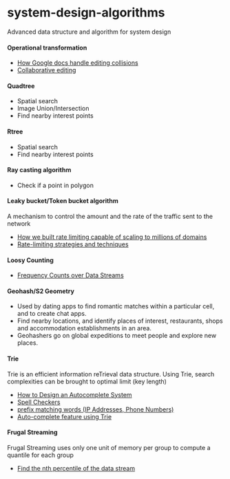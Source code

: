 # system-design-algorithms
Advanced data structure and algorithm for system design

#### Operational transformation
- [How Google docs handle editing collisions](https://stackoverflow.com/a/36366174)
- [Collaborative editing](https://www3.ntu.edu.sg/home/czsun/projects/otfaq/#_Toc321146127)

#### Quadtree
- Spatial search
- Image Union/Intersection
- Find nearby interest points

#### Rtree
- Spatial search
- Find nearby interest points

#### Ray casting algorithm
- Check if a point in polygon

####  Leaky bucket/Token bucket algorithm
A mechanism to control the amount and the rate of the traffic sent to the network

- [How we built rate limiting capable of scaling to millions of domains](https://blog.cloudflare.com/counting-things-a-lot-of-different-things/)
- [Rate-limiting strategies and techniques](https://cloud.google.com/solutions/rate-limiting-strategies-techniques)

#### Loosy Counting
- [Frequency Counts over Data Streams](https://www.cse.ust.hk/vldb2002/VLDB2002-proceedings/slides/S10P03slides.pdf)

#### Geohash/S2 Geometry
- Used by dating apps to find romantic matches within a particular cell, and to create chat apps.
- Find nearby locations, and identify places of interest, restaurants, shops and accommodation establishments in an area.
- Geohashers go on global expeditions to meet people and explore new places.

#### Trie
Trie is an efficient information reTrieval data structure. Using Trie, search complexities can be brought to optimal limit (key length)

- [How to Design an Autocomplete System](https://dzone.com/articles/how-to-design-a-autocomplete-system)
- [Spell Checkers](https://stackoverflow.com/questions/21366631/how-do-i-use-a-trie-for-spell-checking)
- [prefix matching words (IP Addresses, Phone Numbers)](https://www.geeksforgeeks.org/longest-common-prefix-using-trie/)
- [Auto-complete feature using Trie](https://www.geeksforgeeks.org/auto-complete-feature-using-trie/)

#### Frugal Streaming
Frugal Streaming uses only one unit of memory per group to compute a quantile for each group
- [Find the nth percentile of the data stream](https://research.neustar.biz/2013/09/16/sketch-of-the-day-frugal-streaming/)
